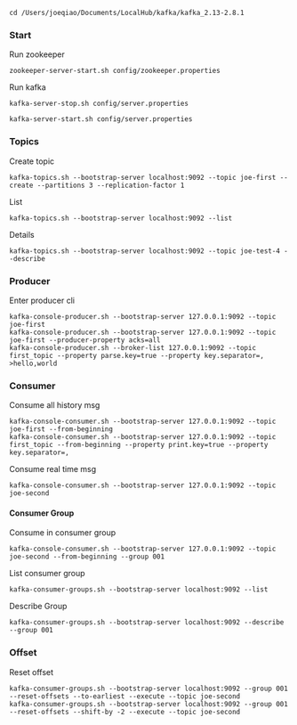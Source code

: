 ```
cd /Users/joeqiao/Documents/LocalHub/kafka/kafka_2.13-2.8.1
```
### Start
Run zookeeper
```
zookeeper-server-start.sh config/zookeeper.properties
```

Run kafka
```
kafka-server-stop.sh config/server.properties

kafka-server-start.sh config/server.properties
```

### Topics
Create topic
```
kafka-topics.sh --bootstrap-server localhost:9092 --topic joe-first --create --partitions 3 --replication-factor 1
```
List
```
kafka-topics.sh --bootstrap-server localhost:9092 --list
```
Details
```
kafka-topics.sh --bootstrap-server localhost:9092 --topic joe-test-4 --describe
```

### Producer
Enter producer cli
```
kafka-console-producer.sh --bootstrap-server 127.0.0.1:9092 --topic joe-first
kafka-console-producer.sh --bootstrap-server 127.0.0.1:9092 --topic joe-first --producer-property acks=all
kafka-console-producer.sh --broker-list 127.0.0.1:9092 --topic first_topic --property parse.key=true --property key.separator=,
>hello,world
```

### Consumer
Consume all history msg
```
kafka-console-consumer.sh --bootstrap-server 127.0.0.1:9092 --topic joe-first --from-beginning
kafka-console-consumer.sh --bootstrap-server 127.0.0.1:9092 --topic first_topic --from-beginning --property print.key=true --property key.separator=,
```
Consume real time msg
```
kafka-console-consumer.sh --bootstrap-server 127.0.0.1:9092 --topic joe-second
```
#### Consumer Group
Consume in consumer group
```
kafka-console-consumer.sh --bootstrap-server 127.0.0.1:9092 --topic joe-second --from-beginning --group 001
```
List consumer group
```
kafka-consumer-groups.sh --bootstrap-server localhost:9092 --list
```
Describe Group
```
kafka-consumer-groups.sh --bootstrap-server localhost:9092 --describe --group 001
```

### Offset
Reset offset
```
kafka-consumer-groups.sh --bootstrap-server localhost:9092 --group 001 --reset-offsets --to-earliest --execute --topic joe-second
kafka-consumer-groups.sh --bootstrap-server localhost:9092 --group 001 --reset-offsets --shift-by -2 --execute --topic joe-second
```

